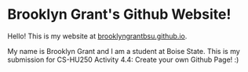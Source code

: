 # Brooklyn Grant's Github Website!

Hello! This is my website at [brooklyngrantbsu.github.io](https://brooklyngrantbsu.github.io/).

My name is Brooklyn Grant and I am a student at Boise State. This is my submission for CS-HU250 Activity 4.4: Create your own Github Page! :)
